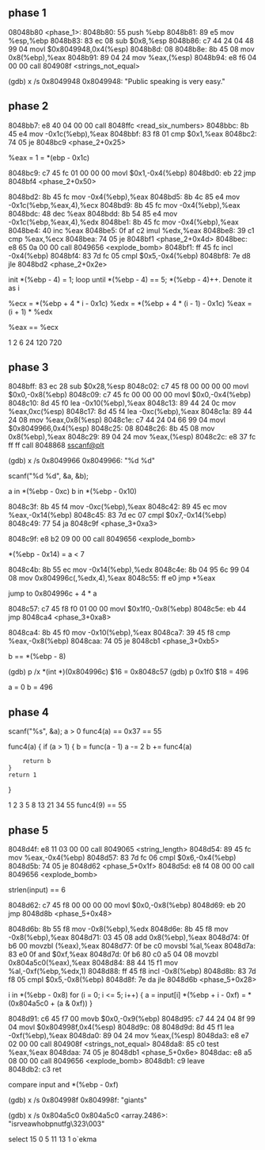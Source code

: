 
## phase 1

 08048b80 <phase_1>:
 8048b80:	55                   	push   %ebp
 8048b81:	89 e5                	mov    %esp,%ebp
 8048b83:	83 ec 08             	sub    $0x8,%esp
 8048b86:	c7 44 24 04 48 99 04 	movl   $0x8049948,0x4(%esp)
 8048b8d:	08 
 8048b8e:	8b 45 08             	mov    0x8(%ebp),%eax
 8048b91:	89 04 24             	mov    %eax,(%esp)
 8048b94:	e8 f6 04 00 00       	call   804908f <strings_not_equal>

(gdb) x /s 0x8049948
0x8049948:      "Public speaking is very easy."

## phase 2

 8048bb7:	e8 40 04 00 00       	call   8048ffc <read_six_numbers>
 8048bbc:	8b 45 e4             	mov    -0x1c(%ebp),%eax
 8048bbf:	83 f8 01             	cmp    $0x1,%eax
 8048bc2:	74 05                	je     8048bc9 <phase_2+0x25>

%eax = 1 = *(ebp - 0x1c)

 8048bc9:	c7 45 fc 01 00 00 00 	movl   $0x1,-0x4(%ebp)
 8048bd0:	eb 22                	jmp    8048bf4 <phase_2+0x50>

 8048bd2:	8b 45 fc             	mov    -0x4(%ebp),%eax
 8048bd5:	8b 4c 85 e4          	mov    -0x1c(%ebp,%eax,4),%ecx
 8048bd9:	8b 45 fc             	mov    -0x4(%ebp),%eax
 8048bdc:	48                   	dec    %eax
 8048bdd:	8b 54 85 e4          	mov    -0x1c(%ebp,%eax,4),%edx
 8048be1:	8b 45 fc             	mov    -0x4(%ebp),%eax
 8048be4:	40                   	inc    %eax
 8048be5:	0f af c2             	imul   %edx,%eax
 8048be8:	39 c1                	cmp    %eax,%ecx
 8048bea:	74 05                	je     8048bf1 <phase_2+0x4d>
 8048bec:	e8 65 0a 00 00       	call   8049656 <explode_bomb>
 8048bf1:	ff 45 fc             	incl   -0x4(%ebp)
 8048bf4:	83 7d fc 05          	cmpl   $0x5,-0x4(%ebp)
 8048bf8:	7e d8                	jle    8048bd2 <phase_2+0x2e>

init *(%ebp - 4) = 1; loop until *(%ebp - 4) == 5; *(%ebp - 4)++. Denote it as i

%ecx = *(%ebp + 4 * i - 0x1c)
%edx = *(%ebp + 4 * (i - 1) - 0x1c)
%eax = (i + 1) * %edx

%eax == %ecx

1 2 6 24 120 720

## phase 3

 8048bff:	83 ec 28             	sub    $0x28,%esp
 8048c02:	c7 45 f8 00 00 00 00 	movl   $0x0,-0x8(%ebp)
 8048c09:	c7 45 fc 00 00 00 00 	movl   $0x0,-0x4(%ebp)
 8048c10:	8d 45 f0             	lea    -0x10(%ebp),%eax
 8048c13:	89 44 24 0c          	mov    %eax,0xc(%esp)
 8048c17:	8d 45 f4             	lea    -0xc(%ebp),%eax
 8048c1a:	89 44 24 08          	mov    %eax,0x8(%esp)
 8048c1e:	c7 44 24 04 66 99 04 	movl   $0x8049966,0x4(%esp)
 8048c25:	08 
 8048c26:	8b 45 08             	mov    0x8(%ebp),%eax
 8048c29:	89 04 24             	mov    %eax,(%esp)
 8048c2c:	e8 37 fc ff ff       	call   8048868 <sscanf@plt>

(gdb) x /s 0x8049966
0x8049966:      "%d %d"

scanf("%d %d", &a, &b);

a in *(%ebp - 0xc) b in *(%ebp - 0x10)

 8048c3f:	8b 45 f4             	mov    -0xc(%ebp),%eax
 8048c42:	89 45 ec             	mov    %eax,-0x14(%ebp)
 8048c45:	83 7d ec 07          	cmpl   $0x7,-0x14(%ebp)
 8048c49:	77 54                	ja     8048c9f <phase_3+0xa3>

 8048c9f:	e8 b2 09 00 00       	call   8049656 <explode_bomb>

*(%ebp - 0x14) = a < 7

 8048c4b:	8b 55 ec             	mov    -0x14(%ebp),%edx
 8048c4e:	8b 04 95 6c 99 04 08 	mov    0x804996c(,%edx,4),%eax
 8048c55:	ff e0                	jmp    *%eax

jump to 0x804996c + 4 * a

 8048c57:	c7 45 f8 f0 01 00 00 	movl   $0x1f0,-0x8(%ebp)
 8048c5e:	eb 44                	jmp    8048ca4 <phase_3+0xa8>

 8048ca4:	8b 45 f0             	mov    -0x10(%ebp),%eax
 8048ca7:	39 45 f8             	cmp    %eax,-0x8(%ebp)
 8048caa:	74 05                	je     8048cb1 <phase_3+0xb5>

b == *(%ebp - 8)

(gdb) p /x *(int *)(0x804996c)
$16 = 0x8048c57
(gdb) p 0x1f0
$18 = 496

a = 0 b = 496

## phase 4

scanf("%s", &a);
a > 0
func4(a) == 0x37 == 55

func4(a) {
    if (a > 1) {
        b = func(a - 1)
        a -= 2
        b += func4(a)

        return b
    }
    return 1
}

1 2 3 5 8 13 21 34 55
func4(9) == 55

## phase 5

 8048d4f:	e8 11 03 00 00       	call   8049065 <string_length>
 8048d54:	89 45 fc             	mov    %eax,-0x4(%ebp)
 8048d57:	83 7d fc 06          	cmpl   $0x6,-0x4(%ebp)
 8048d5b:	74 05                	je     8048d62 <phase_5+0x1f>
 8048d5d:	e8 f4 08 00 00       	call   8049656 <explode_bomb>

strlen(input) == 6

 8048d62:	c7 45 f8 00 00 00 00 	movl   $0x0,-0x8(%ebp)
 8048d69:	eb 20                	jmp    8048d8b <phase_5+0x48>

 8048d6b:	8b 55 f8             	mov    -0x8(%ebp),%edx
 8048d6e:	8b 45 f8             	mov    -0x8(%ebp),%eax
 8048d71:	03 45 08             	add    0x8(%ebp),%eax
 8048d74:	0f b6 00             	movzbl (%eax),%eax
 8048d77:	0f be c0             	movsbl %al,%eax
 8048d7a:	83 e0 0f             	and    $0xf,%eax
 8048d7d:	0f b6 80 c0 a5 04 08 	movzbl 0x804a5c0(%eax),%eax
 8048d84:	88 44 15 f1          	mov    %al,-0xf(%ebp,%edx,1)
 8048d88:	ff 45 f8             	incl   -0x8(%ebp)
 8048d8b:	83 7d f8 05          	cmpl   $0x5,-0x8(%ebp)
 8048d8f:	7e da                	jle    8048d6b <phase_5+0x28>

i in *(%ebp - 0x8)
for (i = 0; i <= 5; i++) {
    a = input[i]
    *(%ebp + i - 0xf) = *(0x804a5c0 + (a & 0xf))
}

 8048d91:	c6 45 f7 00          	movb   $0x0,-0x9(%ebp)
 8048d95:	c7 44 24 04 8f 99 04 	movl   $0x804998f,0x4(%esp)
 8048d9c:	08 
 8048d9d:	8d 45 f1             	lea    -0xf(%ebp),%eax
 8048da0:	89 04 24             	mov    %eax,(%esp)
 8048da3:	e8 e7 02 00 00       	call   804908f <strings_not_equal>
 8048da8:	85 c0                	test   %eax,%eax
 8048daa:	74 05                	je     8048db1 <phase_5+0x6e>
 8048dac:	e8 a5 08 00 00       	call   8049656 <explode_bomb>
 8048db1:	c9                   	leave  
 8048db2:	c3                   	ret 

compare input and *(%ebp - 0xf)

(gdb) x /s 0x804998f
0x804998f:      "giants"

(gdb) x /s 0x804a5c0
0x804a5c0 <array.2486>: "isrveawhobpnutfg\323\003"

select 15 0 5 11 13 1
o`ekma

